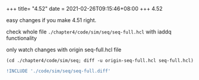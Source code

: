 +++
title= "4.52"
date = 2021-02-26T09:15:46+08:00
+++
4.52

easy changes if you make 4.51 right.

check whole file `./chapter4/code/sim/seq/seq-full.hcl` with iaddq functionality

only watch changes with origin seq-full.hcl file

    (cd ./chapter4/code/sim/seq; diff -u origin-seq-full.hcl seq-full.hcl)

```diff
!INCLUDE './code/sim/seq/seq-full.diff'
```

